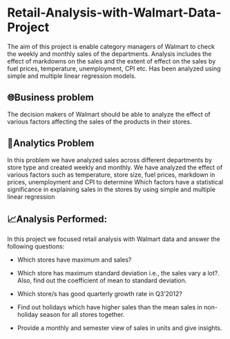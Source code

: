 # Retail-Analysis-with-Walmart-Data-Project

The aim of this project is enable category managers of Walmart to check the weekly and monthly sales of the departments. Analysis includes the effect of markdowns on the sales and the extent of effect on the sales by fuel prices, temperature, unemployment, CPI etc. Has been analyzed using simple and multiple linear regression models.

## 🌐Business problem

The decision makers of Walmart should be able to analyze the effect of various factors affecting the sales of the products in their stores.

## 📝Analytics Problem

In this problem we have analyzed sales across different departments by store type and created weekly and monthly. We have analyzed the effect of various factors such as temperature, store size, fuel prices, markdown in prices, unemployment and CPI to determine Which factors have a statistical significance in explaining sales in the stores by using simple and multiple linear regression

## 📈Analysis Performed:

In this project we focused retail analysis with Walmart data and answer the following questions:

- Which stores have maximum and sales?

- Which store has maximum standard deviation i.e., the sales vary a lot?. Also, find out the coefficient of mean to standard deviation.

- Which store/s has good quarterly growth rate in Q3’2012?

- Find out holidays which have higher sales than the mean sales in non-holiday season for all stores together.

- Provide a monthly and semester view of sales in units and give insights.

